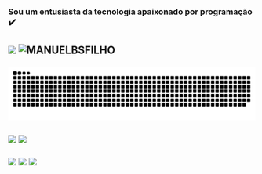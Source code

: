 
### Sou um entusiasta da tecnologia apaixonado por programação ✔️ 
<h2
<a href = "https://api.whatsapp.com/send?phone=5571996521211&text=Como%20vai%3F"><img src="https://img.shields.io/badge/WhatsApp-%23333?style=for-the-badge&logo=whatsapp&logoColor=white" target="_blank"></a>
<img height="30" src="https://komarev.com/ghpvc/?username=MANUELBSFILHO&color=blue" alt="MANUELBSFILHO"/>
 
![Snake animation](https://github.com/manuelbsfilho/manuelbsfilho/blob/output/github-contribution-grid-snake.svg)

<p align = "left">
<img loading="lazy" height="180em" src="https://github-readme-stats.vercel.app/api/top-langs/?username=manuelbsfilho&layout=compact&langs_count=7&theme=radical"/>
<img src = "https://github-readme-streak-stats.herokuapp.com?user=manuelbsfilho&theme=radical&hide_border=falso" width = 400>
</p>
<img src="https://img.shields.io/badge/HTML-323330?style=for-the-badge&logo=html5&logoColor=white)"</a>
<img src="https://img.shields.io/badge/CSS-323330?&style=for-the-badge&logo=css3&logoColor=white"</a>
<img src="https://img.shields.io/badge/JavaScript-323330?style=for-the-badge&logo=javascript&logoColor=F7DF1E"</a>
</div>
<h2


